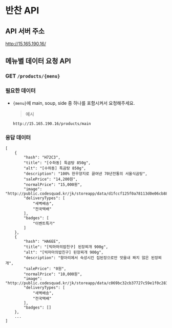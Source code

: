 # 반찬 API

## API 서버 주소
http://15.165.190.16/

## 메뉴별 데이터 요청 API
### GET `/products/{menu}`

### 필요한 데이터
- `{menu}`에 main, soup, side 중 하나를 포함시켜서 요청해주세요.
  > 예시

    `http://15.165.190.16/products/main`
    
### 응답 데이터 
```
[
    {
        "hash": "H72C3",
        "title": "[수하동] 특곰탕 850g",
        "alt": "[수하동] 특곰탕 850g",
        "description": "100% 한우양지로 끓여낸 70년전통의 서울식곰탕",
        "salePrice": "14,200원",
        "normalPrice": "15,000원",
        "image": "http://public.codesquad.kr/jk/storeapp/data/d1fccf125f0a78113d0e06cb888f2e74.jpg",
        "deliveryTypes": [
            "새벽배송",
            "전국택배"
        ],
        "badges": [
            "이벤트특가"
        ]
    },
    {
        "hash": "HA6EE",
        "title": "[빅마마의밥친구] 된장찌개 900g",
        "alt": "[빅마마의밥친구] 된장찌개 900g",
        "description": "항아리에서 숙성시킨 집된장으로만 맛을내 짜지 않은 된장찌개",
        "salePrice": "0원",
        "normalPrice": "10,000원",
        "image": "http://public.codesquad.kr/jk/storeapp/data/c069bc32cb37727c59e1f0c2839311a0.jpg",
        "deliveryTypes": [
            "새벽배송",
            "전국택배"
        ],
        "badges": []
    },
    ...
]
```
